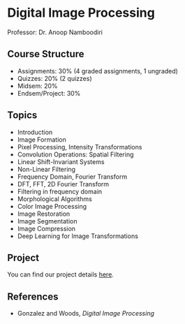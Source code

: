 # Digital Image Processing

Professor: Dr. Anoop Namboodiri

## Course Structure

- Assignments: 30% (4 graded assignments, 1 ungraded)
- Quizzes: 20% (2 quizzes)
- Midsem: 20%
- Endsem/Project: 30%

## Topics

- Introduction
- Image Formation
- Pixel Processing, Intensity Transformations
- Convolution Operations: Spatial Filtering
- Linear Shift-Invariant Systems
- Non-Linear Filtering
- Frequency Domain, Fourier Transform
- DFT, FFT, 2D Fourier Transform
- Filtering in frequency domain
- Morphological Algorithms
- Color Image Processing
- Image Restoration
- Image Segmentation
- Image Compression
- Deep Learning for Image Transformations


## Project

You can find our project details [here](https://github.com/arghyawning/Image-Segmentation-Project).

## References

- Gonzalez and Woods, *Digital Image Processing*

